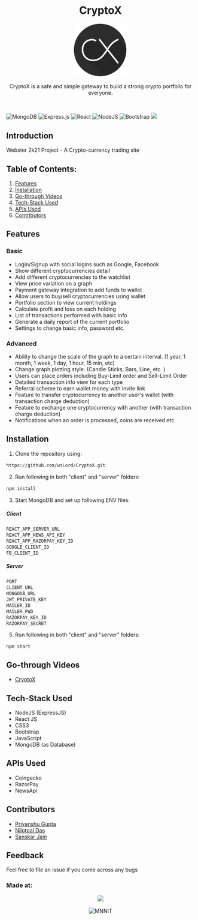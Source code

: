 <h1 align="center">CryptoX</h1>
<p align="center">
<img alt="Logo" width="142px" src="client/src/shared/img/icon.png"/>
</p>

<p align="center">
CryptoX is a safe and simple gateway to build a strong crypto portfolio for everyone.
</p>

<br>

![MongoDB](https://img.shields.io/badge/MongoDB-%234ea94b.svg?style=for-the-badge&logo=mongodb&logoColor=white)
![Express.js](https://img.shields.io/badge/express.js-%23404d59.svg?style=for-the-badge&logo=express&logoColor=%2361DAFB)
![React](https://img.shields.io/badge/react-%2320232a.svg?style=for-the-badge&logo=react&logoColor=%2361DAFB)
![NodeJS](https://img.shields.io/badge/node.js-6DA55F?style=for-the-badge&logo=node.js&logoColor=white)
![Bootstrap](https://img.shields.io/badge/bootstrap-%23563D7C.svg?style=for-the-badge&logo=bootstrap&logoColor=white)
![](https://visitor-badge.laobi.icu/badge?page_id=wsLord.CryptoX)

## Introduction
  Webster 2k21 Project - A Crypto-currency trading site

## Table of Contents:

1) [Features](#fet)
2) [Installation](#install)
3) [Go-through Videos](#gothru)
4) [Tech-Stack Used](#depend)
5) [APIs Used](#apis)
6) [Contributors](#contri)

<a name="fet"></a>
## Features

### Basic
* Login/Signup with social logins such as Google, Facebook
* Show different cryptocurrencies detail
* Add different cryptocurrencies to the watchlist 
* View price variation on a graph
* Payment gateway integration to add funds to wallet
* Allow users to buy/sell cryptocurrencies using wallet
* Portfolio section to view current holdings
* Calculate profit and loss on each holding
* List of transactions performed with basic info
* Generate a daily report of the current portfolio
* Settings to change basic info, password etc.

### Advanced
* Ability to change the scale of the graph to a certain interval. (1 year, 1 month, 1 week, 1 day, 1 hour, 15 min, etc)
* Change graph plotting style. (Candle Sticks, Bars, Line, etc. )
* Users can place orders including Buy-Limit order and Sell-Limit Order
* Detailed transaction info view for each type
* Referral scheme to earn wallet money with invite link
* Feature to transfer cryptocurrency to another user's wallet (with transaction charge deduction)
* Feature to exchange one cryptocurrency with another (with transaction charge deduction)
* Notifications when an order is processed, coins are received etc.

<a name="install"></a> 
## Installation
1) Clone the repository using:
```bash
https://github.com/wsLord/CryptoX.git
```
2) Run following in both "client" and "server" folders:
```bash
npm install 
```
3) Start MongoDB and set up following ENV files:
##### Client
```
REACT_APP_SERVER_URL
REACT_APP_NEWS_API_KEY
REACT_APP_RAZORPAY_KEY_ID
GOOGLE_CLIENT_ID
FB_CLIENT_ID
```
##### Server
```
PORT
CLIENT_URL
MONGODB_URL
JWT_PRIVATE_KEY
MAILER_ID
MAILER_PWD
RAZORPAY_KEY_ID
RAZORPAY_SECRET
```
5) Run following in both "client" and "server" folders:
```bash
npm start
```

<a name="gothru"></a> 
## Go-through Videos

* [CryptoX](https://www.youtube.com/watch?v=L_1lqI3QkWQ)


<a name="depend"></a>
## Tech-Stack Used

* NodeJS (ExpressJS)
* React JS
* CSS3
* Bootstrap
* JavaScript
* MongoDB (as Database)

<a name="apis"></a>
## APIs Used

* Coingecko
* RazorPay
* NewsApi

<a name="contri"></a>
## Contributors

* [Priyanshu Gupta](https://github.com/wsLord)
* [Nilotpal Das](https://github.com/god-ctrl)
* [Sanskar Jain](https://github.com/skj-7)

## Feedback
Feel free to file an issue if you come across any bugs

### Made at:

<p align="center">
<img width="112px" src="https://scontent.flko4-1.fna.fbcdn.net/v/t39.30808-6/247395021_4810221262322028_8169788296240690130_n.png?_nc_cat=103&ccb=1-5&_nc_sid=09cbfe&_nc_ohc=MjB37MvQffgAX8Xd9Mw&_nc_ht=scontent.flko4-1.fna&oh=00_AT_avrvTgmqCNnrIDrLKz6t8xeIpCaW8rIMo-jOA9GDieQ&oe=61CE5FCA" />
</p>
<p align="center">
<img alt="MNNIT" width="112px" src="http://www.mnnit.ac.in/institutelogo/MNNIT%20(logo)png.png" />
</p>
